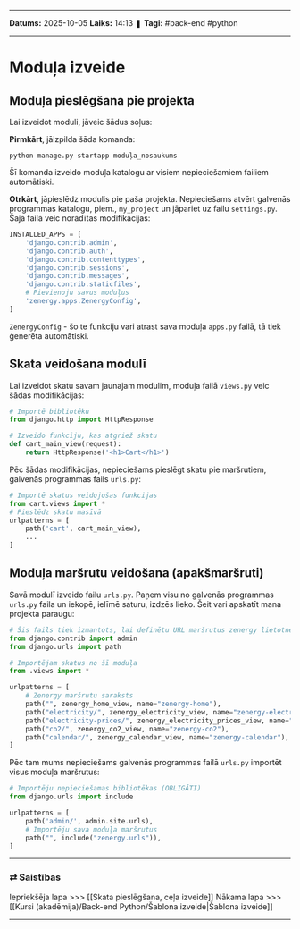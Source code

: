 ___

**Datums:** 2025-10-05
**Laiks:** 14:13
❚ **Tagi:** #back-end #python 

---
# Moduļa izveide

## Moduļa pieslēgšana pie projekta

Lai izveidot moduli, jāveic šādus soļus:

**Pirmkārt**, jāizpilda šāda komanda:

```
python manage.py startapp moduļa_nosaukums
```

Šī komanda izveido moduļa katalogu ar visiem nepieciešamiem failiem automātiski.

**Otrkārt**, jāpieslēdz modulis pie paša projekta. Nepieciešams atvērt galvenās programmas katalogu, piem., `my_project` un jāpariet uz failu `settings.py`. Šajā failā veic norādītas modifikācijas:

```python
INSTALLED_APPS = [
    'django.contrib.admin',
    'django.contrib.auth',
    'django.contrib.contenttypes',
    'django.contrib.sessions',
    'django.contrib.messages',
    'django.contrib.staticfiles',
    # Pievienoju savus moduļus
    'zenergy.apps.ZenergyConfig',
]
```

`ZenergyConfig` - šo te funkciju vari atrast sava moduļa `apps.py` failā, tā tiek ģenerēta automātiski.

## Skata veidošana modulī

Lai izveidot skatu savam jaunajam modulim, moduļa failā `views.py` veic šādas modifikācijas:

```python
# Importē bibliotēku
from django.http import HttpResponse

# Izveido funkciju, kas atgriež skatu
def cart_main_view(request):
	return HttpResponse('<h1>Cart</h1>')
```

Pēc šādas modifikācijas, nepieciešams pieslēgt skatu pie maršrutiem, galvenās programmas fails `urls.py`:

```python
# Importē skatus veidojošas funkcijas
from cart.views import *
# Pieslēdz skatu masīvā
urlpatterns = [
	path('cart', cart_main_view),
	...
]
```

## Moduļa maršrutu veidošana (apakšmaršruti)

Savā modulī izveido failu `urls.py`. Paņem visu no galvenās programmas `urls.py` faila un iekopē, ielīmē saturu, izdzēs lieko. Šeit vari apskatīt mana projekta paraugu:

```python
# Šis fails tiek izmantots, lai definētu URL maršrutus zenergy lietotnei.
from django.contrib import admin
from django.urls import path

# Importējam skatus no šī moduļa
from .views import *

urlpatterns = [
    # Zenergy maršrutu saraksts
    path("", zenergy_home_view, name="zenergy-home"),                           # /zenergy (home page)
    path("electricity/", zenergy_electricity_view, name="zenergy-electricity"), # /zenergy/electricity (apkopo datus par ražošanu)
    path("electricity-prices/", zenergy_electricity_prices_view, name="zenergy-electricity-prices"), # /zenergy/electricity/prices
    path("co2/", zenergy_co2_view, name="zenergy-co2"),                         # /zenergy/co2
    path("calendar/", zenergy_calendar_view, name="zenergy-calendar"),          # /zenergy/calendar
]
```

Pēc tam mums nepieciešams galvenās programmas failā `urls.py` importēt visus moduļa maršrutus:

```python
# Importēju nepieciešamas bibliotēkas (OBLIGĀTI)
from django.urls import include

urlpatterns = [
    path('admin/', admin.site.urls),
    # Importēju sava moduļa maršrutus
    path("", include("zenergy.urls")),
]
```

---
### ⇄ Saistības

Iepriekšēja lapa >>> [[Skata pieslēgšana, ceļa izveide]]
Nākama lapa >>> [[Kursi (akadēmija)/Back-end Python/Šablona izveide|Šablona izveide]]

---